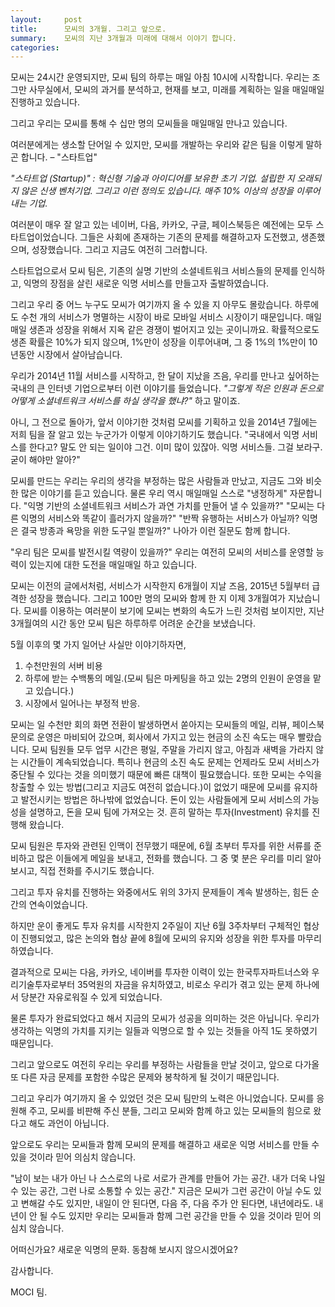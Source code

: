 ```yaml
---
layout:     post
title:      모씨의 3개월. 그리고 앞으로.
summary:    모씨의 지난 3개월과 미래에 대해서 이야기 합니다.
categories:
---
```

모씨는 24시간 운영되지만, 모씨 팀의 하루는 매일 아침 10시에 시작합니다. 
우리는 조그만 사무실에서, 모씨의 과거를 분석하고, 현재를 보고, 미래를 계획하는 일을 매일매일 진행하고 있습니다. 

그리고 우리는 모씨를 통해 수 십만 명의 모씨들을 매일매일 만나고 있습니다.

여러분에게는 생소할 단어일 수 있지만, 모씨를 개발하는 우리와 같은 팀을 이렇게 말하곤 합니다. – "스타트업"

*"스타트업 (Startup)" : 혁신형 기술과 아이디어를 보유한 초기 기업. 설립한 지 오래되지 않은 신생 벤처기업.  그리고 이런 정의도 있습니다.  매주 10% 이상의 성장을 이루어내는 기업.* 

여러분이 매우 잘 알고 있는 네이버, 다음, 카카오, 구글, 페이스북등은 예전에는 모두 스타트업이었습니다. 그들은 사회에 존재하는 기존의 문제를 해결하고자 도전했고, 생존했으며, 성장했습니다. 그리고 지금도 여전히 그러합니다. 

스타트업으로서 모씨 팀은, 기존의 실명 기반의 소셜네트워크 서비스들의 문제를 인식하고, 익명의 장점을 살린 새로운 익명 서비스를 만들고자 출발하였습니다. 

그리고 우리 중 어느 누구도 모씨가 여기까지 올 수 있을 지 아무도 몰랐습니다. 하루에도 수천 개의 서비스가 명멸하는 시장이 바로 모바일 서비스 시장이기 때문입니다. 매일매일 생존과 성장을 위해서 지옥 같은 경쟁이 벌어지고 있는 곳이니까요. 확률적으로도 생존 확률은 10%가 되지 않으며, 1%만이 성장을 이루어내며, 그 중 1%의 1%만이 10년동안 시장에서 살아남습니다.  

우리가 2014년 11월 서비스를 시작하고, 한 달이 지났을 즈음, 우리를 만나고 싶어하는 국내의 큰 인터넷 기업으로부터 이런 이야기를 들었습니다. *"그렇게 적은 인원과 돈으로 어떻게 소셜네트워크 서비스를 하실 생각을 했냐?"* 하고 말이죠. 

아니, 그 전으로 돌아가, 앞서 이야기한 것처럼 모씨를 기획하고 있을 2014년 7월에는 저희 팀을 잘 알고 있는 누군가가 이렇게 이야기하기도 했습니다. "국내에서 익명 서비스를 한다고? 말도 안 되는 일이야 그건. 이미 많이 있잖아. 익명 서비스들. 그걸 보라구. 굳이 해야만 알아?"

모씨를 만드는 우리는 우리의 생각을 부정하는 많은 사람들과 만났고, 지금도 그와 비슷한 많은 이야기를 듣고 있습니다. 물론 우리 역시 매일매일 스스로 "냉정하게" 자문합니다. 
"익명 기반의 소셜네트워크 서비스가 과연 가치를 만들어 낼 수 있을까?" 
"모씨는 다른 익명의 서비스와 똑같이 흘러가지 않을까?"
"반짝 유행하는 서비스가 아닐까? 익명은 결국 방종과 욕망을 위한 도구일 뿐일까?"
나아가 이런 질문도 함께 합니다.

"우리 팀은 모씨를 발전시킬 역량이 있을까?"
우리는 여전히 모씨의 서비스를 운영할 능력이 있는지에 대한 도전을 매일매일 하고 있습니다.

모씨는 이전의 글에서처럼, 서비스가 시작한지 6개월이 지날 즈음, 2015년 5월부터 급격한 성장을 했습니다. 그리고 100만 명의 모씨와 함께 한 지 이제 3개월여가 지났습니다. 모씨를 이용하는 여러분이 보기에 모씨는 변화의 속도가 느린 것처럼 보이지만, 지난 3개월여의 시간 동안 모씨 팀은 하루하루 어려운 순간을 보냈습니다. 

5월 이후의 몇 가지 일어난 사실만 이야기하자면,

1. 수천만원의 서버 비용
2. 하루에 받는 수백통의 메일.(모씨 팀은 마케팅을 하고 있는 2명의 인원이 운영을 맡고 있습니다.) 
3. 시장에서 일어나는 부정적 반응.

모씨는 일 수천만 회의 화면 전환이 발생하면서 쏟아지는 모씨들의 메일, 리뷰, 페이스북 문의로 운영은 마비되어 갔으며, 회사에서 가지고 있는 현금의 소진 속도는 매우 빨랐습니다. 모씨 팀원들 모두 업무 시간은 평일, 주말을 가리지 않고, 아침과 새벽을 가라지 않는 시간들이 계속되었습니다. 
특히나 현금의 소진 속도 문제는 언제라도 모씨 서비스가 중단될 수 있다는 것을 의미했기 때문에 빠른 대책이 필요했습니다. 또한 모씨는 수익을 창출할 수 있는 방법(그리고 지금도 여전히 없습니다.)이 없었기 때문에 모씨를 유지하고 발전시키는 방법은 하나밖에 없었습니다. 돈이 있는 사람들에게 모씨 서비스의 가능성을 설명하고, 돈을 모씨 팀에 가져오는 것. 흔히 말하는 투자(Investment) 유치를 진행해 왔습니다.

모씨 팀원은 투자와 관련된 인맥이 전무했기 때문에, 6월 초부터 투자를 위한 서류를 준비하고 많은 이들에게 메일을 보내고, 전화를 했습니다. 그 중 몇 분은 우리를 미리 알아보시고, 직접 전화를 주시기도 했습니다. 

그리고 투자 유치를 진행하는 와중에서도 위의 3가지 문제들이 계속 발생하는, 힘든 순간의 연속이었습니다.

하지만 운이 좋게도 투자 유치를 시작한지 2주일이 지난 6월 3주차부터 구체적인 협상이 진행되었고, 많은 논의와 협상 끝에 8월에 모씨의 유지와 성장을 위한 투자를 마무리하였습니다. 

결과적으로 모씨는 다음, 카카오, 네이버를 투자한 이력이 있는 한국투자파트너스와 우리기술투자로부터 35억원의 자금을 유치하였고, 비로소 우리가 겪고 있는 문제 하나에서 당분간 자유로워질 수 있게 되었습니다. 

물론 투자가 완료되었다고 해서 지금의 모씨가 성공을 의미하는 것은 아닙니다. 
우리가 생각하는 익명의 가치를 지키는 일들과 익명으로 할 수 있는 것들을 아직 1도 못하였기 때문입니다. 

그리고 앞으로도 여전히 우리는 우리를 부정하는 사람들을 만날 것이고, 앞으로 다가올 또 다른 자금 문제를 포함한 수많은 문제와 봉착하게 될 것이기 때문입니다. 

그리고 우리가 여기까지 올 수 있었던 것은 모씨 팀만의 노력은 아니었습니다. 모씨를 응원해 주고, 모씨를 비판해 주신 분들, 그리고 모씨와 함께 하고 있는 모씨들의 힘으로 왔다고 해도 과언이 아닙니다. 

앞으로도 우리는 모씨들과 함께 모씨의 문제를 해결하고 새로운 익명 서비스를 만들 수 있을 것이라 믿어 의심치 않습니다.

"남이 보는 내가 아닌 나 스스로의 나로 서로가 관계를 만들어 가는 공간.  내가 더욱 나일 수 있는 공간, 그런 나로 소통할 수 있는 공간." 지금은 모씨가 그런 공간이 아닐 수도 있고 변해갈 수도 있지만, 내일이 안 된다면, 다음 주, 다음 주가 안 된다면, 내년에라도. 내년이 안 될 수도 있지만 우리는 모씨들과 함께 그런 공간을 만들 수 있을 것이라 믿어 의심치 않습니다. 

어떠신가요? 새로운 익명의 문화. 동참해 보시지 않으시겠어요?

감사합니다.

MOCI 팀. 
